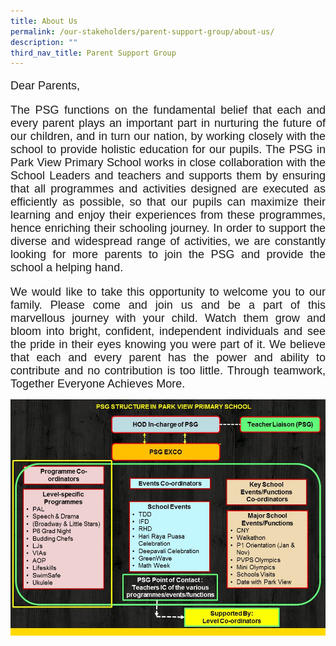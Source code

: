```yaml
---
title: About Us
permalink: /our-stakeholders/parent-support-group/about-us/
description: ""
third_nav_title: Parent Support Group
---
```

<font face="arial, sans-serif" size="4">

Dear Parents,
<p align="justify">
The PSG functions on the fundamental belief that each and every parent plays an important part in nurturing the future of our children, and in turn our nation, by working closely with the school to provide holistic education for our pupils. The PSG in Park View Primary School works in close collaboration with the School Leaders and teachers and supports them by ensuring that all programmes and activities designed are executed as efficiently as possible, so that our pupils can maximize their learning and enjoy their experiences from these programmes, hence enriching their schooling journey. In order to support the diverse and widespread range of activities, we are constantly looking for more parents to join the PSG and provide the school a helping hand.
<p align="justify">
We would like to take this opportunity to welcome you to our family. Please come and join us and be a part of this marvellous journey with your child. Watch them grow and bloom into bright, confident, independent individuals and see the pride in their eyes knowing you were part of it. We believe that each and every parent has the power and ability to contribute and no contribution is too little. Through teamwork, Together Everyone Achieves More. </font>

![](/images/Revised%20PSG%20Structure_2017.jpg)